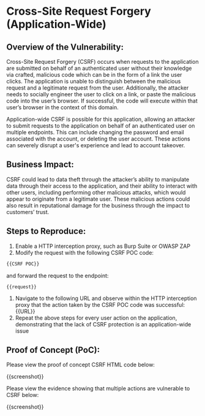 # Cross-Site Request Forgery (Application-Wide)

## Overview of the Vulnerability:

Cross-Site Request Forgery (CSRF) occurs when requests to the application are submitted on behalf of an authenticated user without their knowledge via crafted, malicious code which can be in the form of a link the user clicks. The application is unable to distinguish between the malicious request and a legitimate request from the user. Additionally, the attacker needs to socially engineer the user to click on a link, or paste the malicious code into the user’s browser. If successful, the code will execute within that user’s browser in the context of this domain.

Application-wide CSRF is possible for this application, allowing an attacker to submit requests to the application on behalf of an authenticated user on multiple endpoints. This can include changing the password and email associated with the account, or deleting the user account. These actions can severely disrupt a user's experience and lead to account takeover.

## Business Impact:

CSRF could lead to data theft through the attacker’s ability to manipulate data through their access to the application, and their ability to interact with other users, including performing other malicious attacks, which would appear to originate from a legitimate user. These malicious actions could also result in reputational damage for the business through the impact to customers’ trust.

## Steps to Reproduce:

1. Enable a HTTP interception proxy, such as Burp Suite or OWASP ZAP
1. Modify the request with the following CSRF POC code:

```HTML
{{CSRF POC}}
```

 and forward the request to the endpoint:

```HTTP
{{request}}
```

1. Navigate to the following URL and observe within the HTTP interception proxy that the action taken by the CSRF POC code was successful: {{URL}}
1. Repeat the above steps for every user action on the application, demonstrating that the lack of CSRF protection is an application-wide issue

## Proof of Concept (PoC):

Please view the proof of concept CSRF HTML code below:

{{screenshot}}

Please view the evidence showing that multiple actions are vulnerable to CSRF below:

{{screenshot}}
